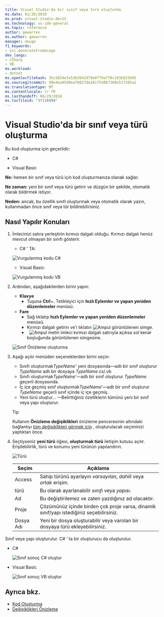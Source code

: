 ```yaml
---
title: Visual Studio'da bir sınıf veya türü oluşturma
ms.date: 01/26/2018
ms.prod: visual-studio-dev15
ms.technology: vs-ide-general
ms.topic: reference
author: gewarren
ms.author: gewarren
manager: douge
f1_keywords:
- vsl.GenerateFromUsage
dev_langs:
- CSharp
- VB
ms.workload:
- dotnet
ms.openlocfilehash: 35c5854afe5363641979e0f79af70c2d3b925b05
ms.sourcegitcommit: d9e4ea95d0ea70827de281754067309a517205a1
ms.translationtype: MT
ms.contentlocale: tr-TR
ms.lasthandoff: 06/29/2018
ms.locfileid: "37116994"
---
```

# <a name="generate-a-class-or-type-in-visual-studio"></a>Visual Studio'da bir sınıf veya türü oluşturma

Bu kod oluşturma için geçerlidir:

- C#

- Visual Basic

**Ne:** hemen bir sınıf veya türü için kod oluşturmanıza olanak sağlar.

**Ne zaman:** yeni bir sınıf veya türü getirir ve düzgün bir şekilde, otomatik olarak bildirmek istiyor.

**Neden:** ancak, bu özellik sınıfı oluşturmak veya otomatik olarak yazın, kullanmadan önce sınıf veya tür bildirebilirsiniz.

## <a name="how-to"></a>Nasıl Yapılır Konuları

1. İmlecinizi satıra yerleştirin kırmızı dalgalı olduğu. Kırmızı dalgalı henüz mevcut olmayan bir sınıfı gösterir.

   - C# ' TA:

    ![Vurgulanmış kodu C#](media/class-highlight-cs.png)

   - Visual Basic:

    ![Vurgulanmış kodu VB](media/class-highlight-vb.png)

1. Ardından, aşağıdakilerden birini yapın:

   - **Klavye**
     - Tuşuna **Ctrl**+**.** Tetikleyici için **hızlı Eylemler ve yapan yeniden düzenlemeler** menüsü.
   - **Fare**
     - Sağ tıklatıp **hızlı Eylemler ve yapan yeniden düzenlemeler** menüsü.
     - Kırmızı dalgalı getirin ve'ı tıklatın ![Ampul](media/bulb-cs.png) görüntülenen simge.
     - &nbsp; ![Ampul](media/bulb-cs.png) metin imleci kırmızı dalgalı satırıyla açıksa sol kenar boşluğunda görüntülenen simgesine.

    ![Sınıf Önizleme oluşturma](media/class-preview-cs.png)

1. Aşağı açılır menüden seçeneklerden birini seçin:

   - Sınıfı oluşturmak*TypeName*' yeni dosyasında&mdash;adlı bir sınıf oluşturur *TypeName* adlı bir dosyaya *TypeName*.cs/.vb
   - Sınıfı oluşturmak*TypeName*'&mdash;adlı bir sınıf oluşturur *TypeName* geçerli dosyasında.
   - İç içe geçmiş sınıf oluşturmak*TypeName*'&mdash;adlı bir sınıf oluşturur *TypeName* geçerli sınıf içinde iç içe geçmiş.
   - Yeni türü oluştur... &mdash;Belirttiğiniz özelliklerin tümünü yeni bir sınıf veya yapı oluşturur.

   > [!TIP]
   > Kullanım **Önizleme değişiklikleri** önizleme penceresinin altındaki bağlantıyı [tüm değişiklikleri görmek için](../../ide/preview-changes.md) , oluşturulacak seçiminizi yaptıktan önce.

1. Seçtiyseniz **yeni türü** öğesi, **oluşturmak türü** iletişim kutusu açılır. Erişilebilirlik, türü ve konumu yeni türünün yapılandırın.

   ![Türü](media/class-newtype-cs.png)

   Seçim | Açıklama
   --- | ---
   Access | Sahip türünü ayarlayın *varsayılan*, *dahili* veya *ortak* erişim.
   türü | Bu olarak ayarlanabilir *sınıfı* veya *yapısı*.
   Ad | Bu değiştirilemez ve zaten yazdığınız ad olacaktır.
   Proje | Çözümünüz içinde birden çok proje varsa, dinamik sınıf/yapı istediğiniz seçebilirsiniz.
   Dosya Adı | Yeni bir dosya oluşturabilir veya varolan bir dosyaya türü ekleyebilirsiniz.

Sınıf veya yapı oluşturulur. C# ' ta bir oluşturucu da oluşturulur.

- C#

   ![Sınıf sonuç C# oluştur](media/class-result-cs.png)

- Visual Basic

   ![Sınıf sonuç VB oluştur](media/class-result-vb.png)

## <a name="see-also"></a>Ayrıca bkz.

- [Kod Oluşturma](../code-generation-in-visual-studio.md)
- [Değişiklikleri Önizleme](../../ide/preview-changes.md)